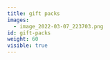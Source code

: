 ```yaml
---
title: gift packs
images:
  - image_2022-03-07_223703.png
id: gift-packs
weight: 60
visible: true
---
```

